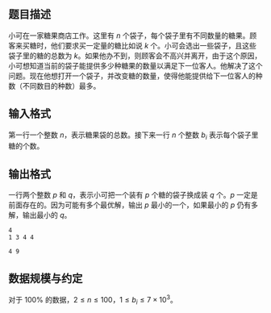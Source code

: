 ## 题目描述

小可在一家糖果商店工作。这里有 $n$ 个袋子，每个袋子里有不同数量的糖果。顾客来买糖时，他们要求买一定量的糖比如说 $k$ 个。小可会选出一些袋子，且这些袋子里的糖的总数为 $k$。如果他办不到，则顾客会不高兴并离开，由于这个原因，小可想知道当前的袋子能提供多少种糖果的数量以满足下一位客人。他解决了这个问题。现在他想打开一个袋子，并改变糖的数量，使得他能提供给下一位客人的种数（不同数目的种数）最多。

## 输入格式

第一行一个整数 $n$，表示糖果袋的总数。接下来一行 $n$ 个整数 $b_i$ 表示每个袋子里糖的个数。

## 输出格式

一行两个整数 $p$ 和 $q$，表示小可把一个装有 $p$ 个糖的袋子换成装 $q$ 个。$p$ 一定是前面存在的。因为可能有多个最优解，输出 $p$ 最小的一个，如果最小的 $p$ 仍有多解，输出最小的 $q$。

```input1
4
1 3 4 4
```

```output1
4 9
```

## 数据规模与约定

对于 $100\%$ 的数据，$2 \le n \le 100$，$1 \le b_i \le 7 \times 10^3$。

